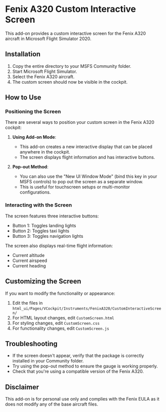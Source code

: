 # Fenix A320 Custom Interactive Screen

This add-on provides a custom interactive screen for the Fenix A320 aircraft in Microsoft Flight Simulator 2020.

## Installation

1. Copy the entire directory to your MSFS Community folder.
2. Start Microsoft Flight Simulator.
3. Select the Fenix A320 aircraft.
4. The custom screen should now be visible in the cockpit.

## How to Use

### Positioning the Screen

There are several ways to position your custom screen in the Fenix A320 cockpit:

1. **Using Add-on Mode**:
   - This add-on creates a new interactive display that can be placed anywhere in the cockpit.
   - The screen displays flight information and has interactive buttons.

2. **Pop-out Method**:
   - You can also use the "New UI Window Mode" (bind this key in your MSFS controls) to pop out the screen as a separate window.
   - This is useful for touchscreen setups or multi-monitor configurations.

### Interacting with the Screen

The screen features three interactive buttons:
- Button 1: Toggles landing lights
- Button 2: Toggles taxi lights
- Button 3: Toggles navigation lights

The screen also displays real-time flight information:
- Current altitude
- Current airspeed
- Current heading

## Customizing the Screen

If you want to modify the functionality or appearance:

1. Edit the files in `html_ui/Pages/VCockpit/Instruments/FenixA320/CustomInteractiveScreen/`
2. For HTML layout changes, edit `CustomScreen.html`
3. For styling changes, edit `CustomScreen.css`
4. For functionality changes, edit `CustomScreen.js`

## Troubleshooting

- If the screen doesn't appear, verify that the package is correctly installed in your Community folder.
- Try using the pop-out method to ensure the gauge is working properly.
- Check that you're using a compatible version of the Fenix A320.

## Disclaimer

This add-on is for personal use only and complies with the Fenix EULA as it does not modify any of the base aircraft files. 